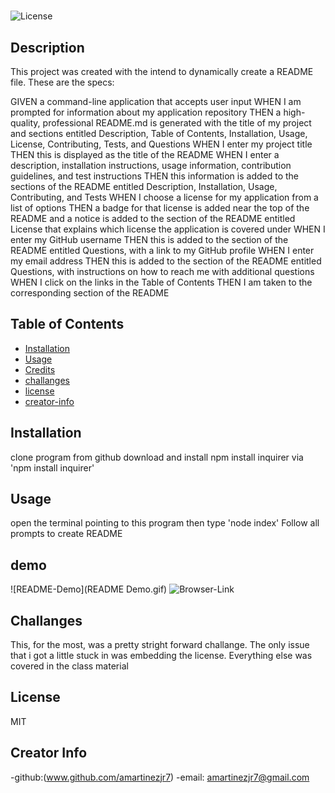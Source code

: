 #  

  ![License](https://img.shields.io/badge/license-MIT-green)

  ## Description 
  
  This project was created with the intend to dynamically create a README file. These are the specs:
  
  GIVEN a command-line application that accepts user input
WHEN I am prompted for information about my application repository
THEN a high-quality, professional README.md is generated with the title of my project and sections entitled Description, Table of Contents, Installation, Usage, License, Contributing, Tests, and Questions
WHEN I enter my project title
THEN this is displayed as the title of the README
WHEN I enter a description, installation instructions, usage information, contribution guidelines, and test instructions
THEN this information is added to the sections of the README entitled Description, Installation, Usage, Contributing, and Tests
WHEN I choose a license for my application from a list of options
THEN a badge for that license is added near the top of the README and a notice is added to the section of the README entitled License that explains which license the application is covered under
WHEN I enter my GitHub username
THEN this is added to the section of the README entitled Questions, with a link to my GitHub profile
WHEN I enter my email address
THEN this is added to the section of the README entitled Questions, with instructions on how to reach me with additional questions
WHEN I click on the links in the Table of Contents
THEN I am taken to the corresponding section of the README
  
  
  
  ## Table of Contents
  
  * [Installation](#installation)
  * [Usage](#usage)
  * [Credits](#credits)
  * [challanges](#challanges)
  * [license](#license)
  * [creator-info](#creator-info)
  
  
  ## Installation
  
  clone program from github
  download and install npm
  install inquirer via 'npm install inquirer'
  
  
  ## Usage
  open the terminal pointing to this program then type 'node index'
  Follow all prompts to create README

  ## demo

  ![README-Demo](README Demo.gif)
  ![Browser-Link](https://watch.screencastify.com/v/GxOOpL17bAtLegRst58B)

  ## Challanges
  This, for the most, was a pretty stright forward challange. The only issue that i got a little stuck in was embedding the license. Everything else was covered in the class material

  ## License
  MIT
  

  ## Creator Info
  -github:(www.github.com/amartinezjr7) 
  -email: amartinezjr7@gmail.com
